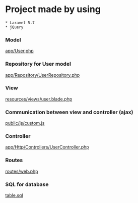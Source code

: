 # Project made by using 
    * Laravel 5.7
    * jQuery

### Model 
[app/User.php](app/User.php)

### Repository for User model 
[app/Repository/UserRepository.php](app/Repository/UserRepository.php)
### View 
[resources/views/user.blade.php](resources/views/user.blade.php)

### Communication between view and controller (ajax) 
[public/js/custom.js](public/js/custom.js)

### Controller 
[app/Http/Controllers/UserController.php](app/Http/Controllers/UserController.php)

### Routes 
[routes/web.php](routes/web.php)

### SQL for database
[table.sql](table.sql)

